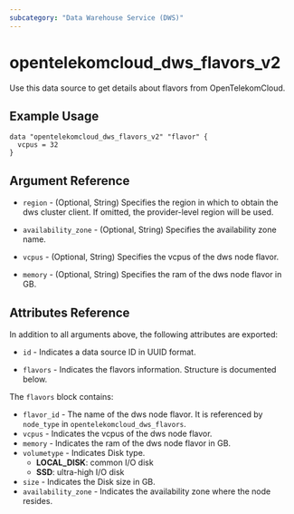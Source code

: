 ```yaml
---
subcategory: "Data Warehouse Service (DWS)"
---
```


# opentelekomcloud_dws_flavors_v2

Use this data source to get details about flavors from OpenTelekomCloud.

## Example Usage

```hcl
data "opentelekomcloud_dws_flavors_v2" "flavor" {
  vcpus = 32
}
```

## Argument Reference

* `region` - (Optional, String) Specifies the region in which to obtain the dws cluster client. If omitted, the
  provider-level region will be used.

* `availability_zone` - (Optional, String) Specifies the availability zone name.

* `vcpus` - (Optional, String) Specifies the vcpus of the dws node flavor.

* `memory` - (Optional, String) Specifies the ram of the dws node flavor in GB.

## Attributes Reference

In addition to all arguments above, the following attributes are exported:

* `id` - Indicates a data source ID in UUID format.

* `flavors` - Indicates the flavors information. Structure is documented below.

The `flavors` block contains:

* `flavor_id` - The name of the dws node flavor. It is referenced by `node_type` in `opentelekomcloud_dws_flavors`.
* `vcpus` - Indicates the vcpus of the dws node flavor.
* `memory` - Indicates the ram of the dws node flavor in GB.
* `volumetype` - Indicates Disk type.
    + **LOCAL_DISK**: common I/O disk
    + **SSD**: ultra-high I/O disk
* `size` - Indicates the Disk size in GB.
* `availability_zone` - Indicates the availability zone where the node resides.
